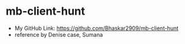 # mb-client-hunt

- My GitHub Link: https://github.com/Bhaskar2909/mb-client-hunt
- reference by Denise case, Sumana


